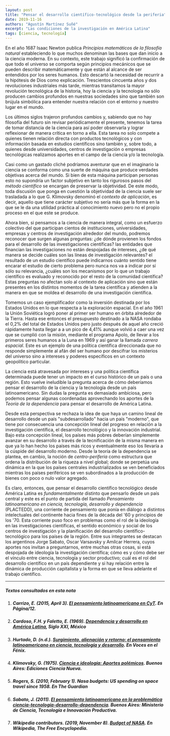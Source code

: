 ```yaml
---
layout: post
title: "Pensar el desarrollo científico-tecnológico desde la periferia"
date: 2019-11-16
authors: "Agustín Martínez Suñé"
excerpt: "Las condiciones de la investigación en América Latina"
tags: [ciencia, tecnología]
---
```

En el año 1687 Isaac Newton publica *Principios matemáticos de la filosofía natural* estableciendo lo que muchos denominan las bases que dan inicio a la ciencia moderna. En su contexto, este trabajo significó la confirmación de que todo el universo se comporta según principios mecánicos que se pueden describir matemáticamente y que están al alcance de ser entendidos por los seres humanos. Esto descartó la necesidad de recurrir a la hipótesis de Dios como explicación. Trescientos cincuenta años y dos revoluciones industriales más tarde, mientras transitamos la mayor revolución tecnológica de la historia, hoy la ciencia y la tecnología no sólo producen cambios profundos en nuestras sociedades sino que también son brújula simbólica para entender nuestra relación con el entorno y nuestro lugar en el mundo. 

Los últimos siglos trajeron profundos cambios y, sabiendo que no hay filosofía del futuro sin revisar periódicamente el presente, tenemos la tarea de tomar distancia de la ciencia para así poder observarla y lograr reflexionar de manera crítica en torno a ella. Esta tarea no solo compete a quienes tienen relación directa con productos tecnológicos y con información basada en estudios científicos sino también y, sobre todo, a quienes desde universidades, centros de investigación o empresas tecnológicas realizamos aportes en el campo de la ciencia y/o la tecnología.

Casi como un gastado cliché podríamos aventurar que en el imaginario la ciencia se conforma como una suerte de máquina que produce verdades objetivas acerca del mundo. Si bien de esta máquina participan personas esto no supondría un factor subjetivo en tanto los rigurosos pasos del *método científico* se encargan de preservar la objetividad. De este modo, toda discusión que ponga en cuestión la objetividad de la ciencia suele ser trasladada a lo que G. Klimovsky denominó el *contexto de aplicación*, es decir, aquello que tiene carácter subjetivo no sería más que la forma en la que se le da una utilidad práctica al conocimiento nuevo pero no el propio proceso en el que este se produce. 

Ahora bien, si pensamos a la ciencia de manera integral, como un esfuerzo colectivo del que participan cientos de instituciones, universidades, empresas y centros de investigación alrededor del mundo, podremos reconocer que surgen algunas preguntas: ¿de dónde provienen los fondos para el desarrollo de las investigaciones científicas? las entidades que financian las investigaciones no están despojadas de intereses, ¿de qué manera se decide cuáles son las líneas de investigación relevantes? el resultado de un estudio científico puede indicarnos cuánto sentido tiene encarar el estudio de cierto problema pero nunca nos va a indicar por sí sólo su relevancia, ¿cuáles son los mecanismos por lo que un trabajo científico es evaluado y reconocido por el resto de la comunidad científica? Estas preguntas no afectan solo al contexto de aplicación sino que están presentes en los distintos momentos de la tarea científica y atienden a la manera en que se moldea el desarrollo de una investigación científica.

Tomemos un caso ejemplificador como la inversión destinada por los Estados Unidos en lo que respecta a la exploración espacial. En el año 1961 la Unión Soviética logró poner al primer ser humano en órbita alrededor de la Tierra. Hasta ese entonces el presupuesto destinado a la NASA rondaba el 0,2% del total de Estados Unidos pero justo después de aquel año creció rápidamente hasta llegar a  a un pico de 4,41% aunque volvió a caer una vez que se cumplió con la misión, mediante el programa Apolo, de llevar a los primeros seres humanos a la Luna en 1969 y así ganar la llamada *carrera espacial*. Este es un ejemplo de una política científica direccionada que no responde simplemente al afán del ser humano por descifrar los misterios del universo sino a intereses y poderes específicos en un contexto geopolítico particular. 

La ciencia está atravesada por intereses y una política científica determinada puede tener un impacto en el curso histórico de un país o una región. Esto vuelve ineludible la pregunta acerca de cómo deberíamos pensar el desarrollo de la ciencia y la tecnología desde un país latinoamericano. Sin dudas la pregunta es demasiado ambiciosa, pero podemos pensar algunas coordenadas aprovechando los aportes de la *Teoría de la dependencia* para pensar el desarrollo de América Latina. 

Desde esta perspectiva se rechaza la idea de que haya un camino lineal de desarrollo desde un país "subdesarrollado" hacia un país "moderno", que tiene por consecuencia una concepción lineal del progreso en relación a la investigación científica, el desarrollo tecnológico y la innovación industrial. Bajo esta concepción lineal, los países más pobres deberían simplemente avanzar en su desarrollo a través de la tecnificación de la misma manera en que ya lo han hecho los países más ricos y eventualmente eso los llevaría a la cúspide del desarrollo moderno. Desde la teoría de la dependencia se plantea, en cambio, la noción de *centro-periferia* como estructura que ordena la distribución de la riqueza a nivel global; donde se perpetúa una dinámica en la que los países centrales industrializados se ven beneficiados mientras los países periféricos se ven subordinados a la producción de bienes con poco o nulo valor agregado.

Es claro, entonces, que pensar el desarrollo científico tecnológico desde América Latina es *fundamentalmente* distinto que pensarlo desde un país central y este es el punto de partida del llamado *Pensamiento latinoamericano en ciencia, tecnología, desarrollo y dependencia* (PLACTEDD), una corriente de pensamiento que ponía en diálogo a distintos intelectuales del continente hacia fines de la década del '60 y principios de los '70. Esta corriente puso foco en problemas como el rol de la ideología en las investigaciones científicas, el sentido económico y social de los centros de investigación y la planificación del desarrollo científico-tecnológico para los países de la región. Entre sus integrantes se destacan los argentinos Jorge Sabato, Oscar Varsavsky y Amílcar Herrera, cuyos aportes nos invitan a preguntarnos, entre muchas otras cosas, si está despojada de ideología la investigación científica; cómo es y cómo debe ser el vínculo entre ciencia, tecnología y sector productivo; cuál es el rol del desarrollo científico en un país dependiente y si hay relación entre la dinámica de producción capitalista y la forma en que se lleva adelante el trabajo científico.

---
##### Textos consultados en esta nota

1. ##### Carrizo, E. (2015, April 3). [El pensamiento latinoamericano en CyT](https://www.pagina12.com.ar/diario/universidad/10-269629-2015-04-03.html). En Página/12.
2. ##### Cardoso, F.H. y Faletto, E. (1969). [Dependencia y desarrollo en América Latina](http://www.fundayacucho.gob.ve/wp-content/uploads/2018/01/Cardoso_-Faletto_Dependencia-y-desarrollo-en-AL.pdf), Siglo XXI, México
3. ##### Hurtado, D. (n.d.). [Surgimiento, alienación y retorno: el pensamiento latinoamericano en ciencia, tecnología y desarrollo](https://www.vocesenelfenix.com/content/surgimiento-alienaci%C3%B3n-y-retorno-el-pensamiento-latinoamericano-en-ciencia-tecnolog%C3%AD-y-desar). En Voces en el Fénix.
4. ##### Klimovsky, G. (1975). [Ciencia e ideología: Aportes polémicos](https://issuu.com/ciencianueva/docs/ciencia_e_ideologia-aportes_polemic). Buenos Aires: Ediciones Ciencia Nueva.
5. ##### Rogers, S. (2010, February 1). Nasa budgets: US spending on space travel since 1958. En The Guardian
6. ##### Sabato, J. (2011). [El pensamiento latinoamericano en la problemática ciencia-tecnología-desarrollo-dependencia](https://www.argentina.gob.ar/el-pensamiento-latinoamericano-en-la-problematica-ciencia-tecnologia-desarrollo-dependencia). Buenos Aires: Ministerio de Ciencia, Tecnología e Innovación Productiva.
7. ##### Wikipedia contributors. (2019, November 8). [Budget of NASA](https://en.wikipedia.org/w/index.php?title=Budget_of_NASA&oldid=925221979). En Wikipedia, The Free Encyclopedia.
